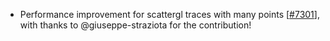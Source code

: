 - Performance improvement for scattergl traces with many points [[#7301](https://github.com/plotly/plotly.js/pull/7301)],
   with thanks to @giuseppe-straziota for the contribution!